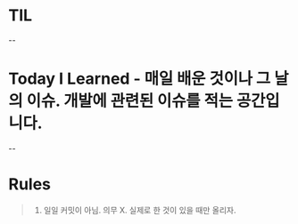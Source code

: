 # TIL
--
# Today I Learned - 매일 배운 것이나 그 날의 이슈. 개발에 관련된 이슈를 적는 공간입니다.
--
# Rules
> 1. 일일 커밋이 아님. 의무 X. 실제로 한 것이 있을 때만 올리자.

